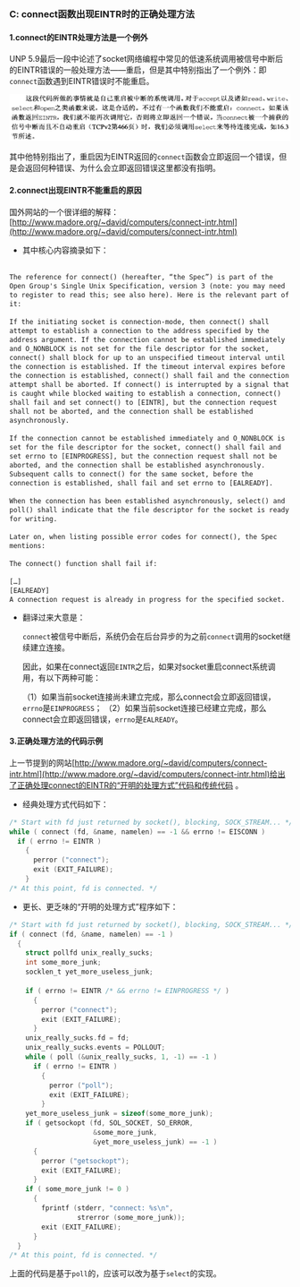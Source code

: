 ### C: connect函数出现EINTR时的正确处理方法

#### 1.connect的EINTR处理方法是一个例外

UNP 5.9最后一段中论述了socket网络编程中常见的低速系统调用被信号中断后的EINTR错误的一般处理方法——重启，但是其中特别指出了一个例外：即`connect`函数遇到EINTR错误时不能重启。

![](/assets/c045_01.PNG)

其中他特别指出了，重启因为EINTR返回的`connect`函数会立即返回一个错误，但是会返回何种错误、为什么会立即返回错误这里都没有指明。

#### 2.connect出现EINTR不能重启的原因

国外网站的一个很详细的解释：[http://www.madore.org/~david/computers/connect-intr.html](http://www.madore.org/~david/computers/connect-intr.html)

* 其中核心内容摘录如下：

```

The reference for connect() (hereafter, “the Spec”) is part of the Open Group's Single Unix Specification, version 3 (note: you may need to register to read this; see also here). Here is the relevant part of it:

If the initiating socket is connection-mode, then connect() shall attempt to establish a connection to the address specified by the address argument. If the connection cannot be established immediately and O_NONBLOCK is not set for the file descriptor for the socket, connect() shall block for up to an unspecified timeout interval until the connection is established. If the timeout interval expires before the connection is established, connect() shall fail and the connection attempt shall be aborted. If connect() is interrupted by a signal that is caught while blocked waiting to establish a connection, connect() shall fail and set connect() to [EINTR], but the connection request shall not be aborted, and the connection shall be established asynchronously.

If the connection cannot be established immediately and O_NONBLOCK is set for the file descriptor for the socket, connect() shall fail and set errno to [EINPROGRESS], but the connection request shall not be aborted, and the connection shall be established asynchronously. Subsequent calls to connect() for the same socket, before the connection is established, shall fail and set errno to [EALREADY].

When the connection has been established asynchronously, select() and poll() shall indicate that the file descriptor for the socket is ready for writing.

Later on, when listing possible error codes for connect(), the Spec mentions:

The connect() function shall fail if:

[…]
[EALREADY]
A connection request is already in progress for the specified socket.
```

* 翻译过来大意是：

    `connect`被信号中断后，系统仍会在后台异步的为之前`connect`调用的socket继续建立连接。

    因此，如果在connect返回`EINTR`之后，如果对socket重启connect系统调用，有以下两种可能：

    （1）如果当前socket连接尚未建立完成，那么connect会立即返回错误，`errno`是`EINPROGRESS`；
    （2）如果当前socket连接已经建立完成，那么connect会立即返回错误，`errno`是`EALREADY`。

#### 3.正确处理方法的代码示例

上一节提到的网站[http://www.madore.org/~david/computers/connect-intr.html](http://www.madore.org/~david/computers/connect-intr.html)给出了正确处理connect的EINTR的“开明的处理方式”代码和传统代码 。

* 经典处理方式代码如下：

```c
/* Start with fd just returned by socket(), blocking, SOCK_STREAM... */
while ( connect (fd, &name, namelen) == -1 && errno != EISCONN )
  if ( errno != EINTR )
    {
      perror ("connect");
      exit (EXIT_FAILURE);
    }
/* At this point, fd is connected. */
```

* 更长、更乏味的“开明的处理方式”程序如下：

```c
/* Start with fd just returned by socket(), blocking, SOCK_STREAM... */
if ( connect (fd, &name, namelen) == -1 )
  {
    struct pollfd unix_really_sucks;
    int some_more_junk;
    socklen_t yet_more_useless_junk;

    if ( errno != EINTR /* && errno != EINPROGRESS */ )
      {
        perror ("connect");
        exit (EXIT_FAILURE);
      }
    unix_really_sucks.fd = fd;
    unix_really_sucks.events = POLLOUT;
    while ( poll (&unix_really_sucks, 1, -1) == -1 )
      if ( errno != EINTR )
        {
          perror ("poll");
          exit (EXIT_FAILURE);
        }
    yet_more_useless_junk = sizeof(some_more_junk);
    if ( getsockopt (fd, SOL_SOCKET, SO_ERROR,
                     &some_more_junk,
                     &yet_more_useless_junk) == -1 )
      {
        perror ("getsockopt");
        exit (EXIT_FAILURE);
      }
    if ( some_more_junk != 0 )
      {
        fprintf (stderr, "connect: %s\n",
                 strerror (some_more_junk));
        exit (EXIT_FAILURE);
      }
  }
/* At this point, fd is connected. */
```

上面的代码是基于`poll`的，应该可以改为基于`select`的实现。



